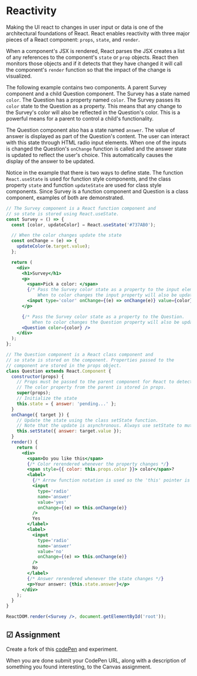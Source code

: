 # Reactivity

Making the UI react to changes in user input or data is one of the architectural foundations of React. React enables reactivity with three major pieces of a React component: `props`, `state`, and `render`.

When a component's JSX is rendered, React parses the JSX creates a list of any references to the component's `state` or `prop` objects. React then monitors those objects and if it detects that they have changed it will call the component's `render` function so that the impact of the change is visualized.

The following example contains two components. A parent Survey component and a child Question component. The Survey has a state named `color`. The Question has a property named `color`. The Survey passes its `color` state to the Question as a property. This means that any change to the Survey's color will also be reflected in the Question's color. This is a powerful means for a parent to control a child's functionality.

The Question component also has a state named `answer`. The value of answer is displayed as part of the Question's content. The user can interact with this state through HTML radio input elements. When one of the inputs is changed the Question's `onChange` function is called and the answer state is updated to reflect the user's choice. This automatically causes the display of the answer to be updated.

Notice in the example that there is two ways to define state. The function `React.useState` is used for function style components, and the class property `state` and function `updateState` are used for class style components. Since Survey is a function component and Question is a class component, examples of both are demonstrated.

```jsx
// The Survey component is a React function component and
// so state is stored using React.useState.
const Survey = () => {
  const [color, updateColor] = React.useState('#737AB0');

  // When the color changes update the state
  const onChange = (e) => {
    updateColor(e.target.value);
  };

  return (
    <div>
      <h1>Survey</h1>
      <p>
        <span>Pick a color: </span>
        {/* Pass the Survey color state as a property to the input element.
            When to color changes the input property will also be updated and rendered. */}
        <input type='color' onChange={(e) => onChange(e)} value={color} />
      </p>

      {/* Pass the Survey color state as a property to the Question.
          When to color changes the Question property will also be updated and rendered. */}
      <Question color={color} />
    </div>
  );
};

// The Question component is a React class component and
// so state is stored on the component. Properties passed to the
// component are stored in the props object.
class Question extends React.Component {
  constructor(props) {
    // Props must be passed to the parent component for React to detect changes.
    // The color property from the parent is stored in props.
    super(props);
    // Initialize the state
    this.state = { answer: 'pending...' };
  }
  onChange({ target }) {
    // Update the state using the class setState function.
    // Note that the update is asynchronous. Always use setState to mutate state.
    this.setState({ answer: target.value });
  }
  render() {
    return (
      <div>
        <span>Do you like this</span>
        {/* Color rerendered whenever the property changes */}
        <span style={{ color: this.props.color }}> color</span>?
        <label>
          {/* Arrow function notation is used so the 'this' pointer is correct */}
          <input
            type='radio'
            name='answer'
            value='yes'
            onChange={(e) => this.onChange(e)}
          />
          Yes
        </label>
        <label>
          <input
            type='radio'
            name='answer'
            value='no'
            onChange={(e) => this.onChange(e)}
          />
          No
        </label>
        {/* Answer rerendered whenever the state changes */}
        <p>Your answer: {this.state.answer}</p>
      </div>
    );
  }
}

ReactDOM.render(<Survey />, document.getElementById('root'));
```

## ☑ Assignment

Create a fork of this [codePen](https://codepen.io/leesjensen/pen/NWzYzXE) and experiment.

When you are done submit your CodePen URL, along with a description of something you found interesting, to the Canvas assignment.
